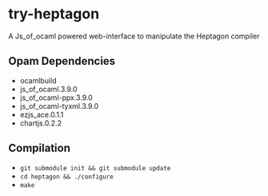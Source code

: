 # try-heptagon

A Js_of_ocaml powered web-interface to manipulate the Heptagon compiler

## Opam Dependencies

* ocamlbuild
* js_of_ocaml.3.9.0
* js_of_ocaml-ppx.3.9.0
* js_of_ocaml-tyxml.3.9.0
* ezjs_ace.0.1.1
* chartjs.0.2.2

## Compilation

- `git submodule init && git submodule update`
- `cd heptagon && ./configure`
- `make`
